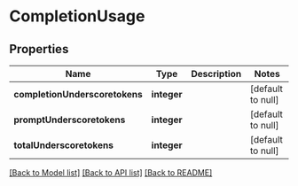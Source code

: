 # CompletionUsage

## Properties
Name | Type | Description | Notes
------------ | ------------- | ------------- | -------------
**completionUnderscoretokens** | **integer** |  | [default to null]
**promptUnderscoretokens** | **integer** |  | [default to null]
**totalUnderscoretokens** | **integer** |  | [default to null]

[[Back to Model list]](../README.md#documentation-for-models) [[Back to API list]](../README.md#documentation-for-api-endpoints) [[Back to README]](../README.md)


